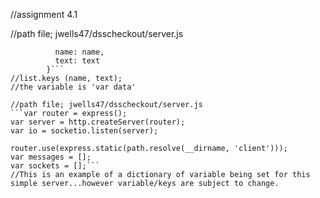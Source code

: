 //assignment 4.1

//path file; jwells47/dsscheckout/server.js
``` var data = {
          name: name,
          text: text
        }```
//list.keys (name, text);
//the variable is 'var data'

//path file; jwells47/dsscheckout/server.js
```var router = express();
var server = http.createServer(router);
var io = socketio.listen(server);

router.use(express.static(path.resolve(__dirname, 'client')));
var messages = [];
var sockets = [];```
//This is an example of a dictionary of variable being set for this simple server...however variable/keys are subject to change.
